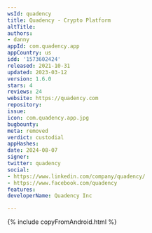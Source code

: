 ```yaml
---
wsId: quadency
title: Quadency - Crypto Platform
altTitle: 
authors:
- danny
appId: com.quadency.app
appCountry: us
idd: '1573602424'
released: 2021-10-31
updated: 2023-03-12
version: 1.6.0
stars: 4
reviews: 24
website: https://quadency.com
repository: 
issue: 
icon: com.quadency.app.jpg
bugbounty: 
meta: removed
verdict: custodial
appHashes: 
date: 2024-08-07
signer: 
twitter: quadency
social:
- https://www.linkedin.com/company/quadency/
- https://www.facebook.com/quadency
features: 
developerName: Quadency Inc

---
```


{% include copyFromAndroid.html %}
